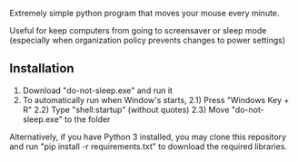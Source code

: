 Extremely simple python program that moves your mouse every minute.

Useful for keep computers from going to screensaver or sleep mode (especially when organization policy prevents changes to power settings)

## Installation
1) Download "do-not-sleep.exe" and run it
2) To automatically run when Window's starts, 
    2.1) Press "Windows Key + R"
    2.2) Type "shell:startup" (without quotes)
    2.3) Move "do-not-sleep.exe" to the folder
    
Alternatively, if you have Python 3 installed, you may clone this repository and run "pip install -r requirements.txt" to download the required libraries.
